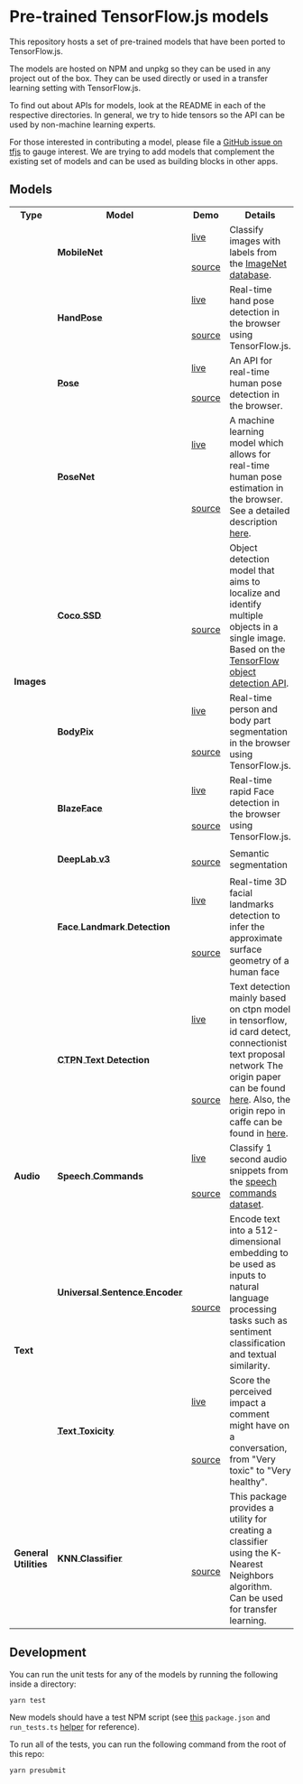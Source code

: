 # Pre-trained TensorFlow.js models

This repository hosts a set of pre-trained models that have been ported to
TensorFlow.js.

The models are hosted on NPM and unpkg so they can be used in any project out of the box. They can be used directly or used in a transfer learning
setting with TensorFlow.js.

To find out about APIs for models, look at the README in each of the respective
directories. In general, we try to hide tensors so the API can be used by
non-machine learning experts.

For those interested in contributing a model, please file a [GitHub issue on tfjs](https://github.com/tensorflow/tfjs/issues) to gauge
interest. We are trying to add models that complement the existing set of models
and can be used as building blocks in other apps.

## Models

<table style="max-width:100%;table-layout:auto;">
  <tr style="text-align:center;">
    <th>Type</th>
    <th>Model</th>
    <th>Demo</th>
    <th>Details</th>
    <th>Install</th>
  </tr>
  <!-- Images -->
  <!-- ** MobileNet -->
  <tr>
    <td rowspan="20"><b>Images</b></td>
    <td rowspan="2">
      <b><a style="white-space:nowrap; display:inline-block;" href="./mobilenet"><div style='vertical-align:middle; display:inline;'>MobileNet</div></a></b>
    </td>
    <td><a href="https://storage.googleapis.com/tfjs-models/demos/mobilenet/index.html">live</a></td>
    <td rowspan="2">Classify images with labels from the <a href="http://www.image-net.org/">ImageNet database</a>.</td>
    <td rowspan="2"><code>npm i @tensorflow-models/mobilenet</code></td>
  </tr>
  <tr>
    <td><a href="./mobilenet/demo/index.html">source</a></td>
  </tr>
  <tr>
    <td rowspan="2">
      <b><a style="white-space:nowrap; display:inline-block;" href="./handpose"><div style='vertical-align:middle; display:inline;'>HandPose</div></a></b>
    </td>
    <td><a href="https://storage.googleapis.com/tfjs-models/demos/handtrack/index.html">live</a></td>
    <td rowspan="2">Real-time hand pose detection in the browser using TensorFlow.js.</td>
    <td rowspan="2"><code>npm i @tensorflow-models/handpose</code></td>
  </tr>
  <tr>
    <td><a href="./handpose/demo/index.html">source</a></td>
  </tr>
  <!-- ** Pose -->
  <tr>
    <td rowspan="2">
      <b><a style="white-space:nowrap; display:inline-block;" href="./pose-detection"><div style='vertical-align:middle; display:inline;'>Pose</div></a></b>
    </td>
    <td><a href="https://storage.googleapis.com/tfjs-models/demos/pose-detection/index.html?model=movenet">live</a></td>
    <td rowspan="2">An API for real-time human pose detection in the browser.</td>
    <td rowspan="2"><code>npm i @tensorflow-models/pose-detection</code></td>
  </tr>
  <tr>
    <td><a href="./pose-detection/demos/live_video/index.html">source</a></td>
  </tr>
  <!-- ** PoseNet -->
  <tr>
    <td rowspan="2">
      <b><a style="white-space:nowrap; display:inline-block;" href="./posenet"><div style='vertical-align:middle; display:inline;'>PoseNet</div></a></b>
    </td>
    <td><a href="https://storage.googleapis.com/tfjs-models/demos/posenet/camera.html">live</a></td>
    <td rowspan="2">A machine learning model which allows for real-time human pose estimation in the browser. See a
      detailed description <a
        href="https://medium.com/tensorflow/real-time-human-pose-estimation-in-the-browser-with-tensorflow-js-7dd0bc881cd5">here</a>.
    </td>
    <td rowspan="2"><code>npm i @tensorflow-models/posenet</code></td>
  </tr>
  <tr>
    <td><a href="./posenet/demos/camera.html">source</a></td>
  </tr>
  <!-- ** Coco SSD -->
  <tr>
    <td rowspan="2">
      <b><a style="white-space:nowrap; display:inline-block;" href="./coco-ssd"><div style='vertical-align:middle; display:inline;'>Coco SSD</div></a></b>
    </td>
    <td><a href=""></a></td>
    <td rowspan="2">Object detection model that aims to localize and identify multiple objects in a single image. Based
      on the <a href="https://github.com/tensorflow/models/blob/master/research/object_detection/README.md">TensorFlow
        object detection API</a>.</td>
    <td rowspan="2"><code>npm i @tensorflow-models/coco-ssd</code></td>
  </tr>
  <tr>
    <td><a href="./coco-ssd/demo">source</a></td>
  </tr>
  <!-- ** BodyPix -->
  <tr>
    <td rowspan="2">
      <b><a style="white-space:nowrap; display:inline-block;" href="./body-pix"><div style='vertical-align:middle; display:inline;'>BodyPix</div></a></b>
    </td>
    <td><a href="https://storage.googleapis.com/tfjs-models/demos/body-pix/index.html">live</a></td>
    <td rowspan="2">Real-time person and body part segmentation in the browser using TensorFlow.js.</td>
    <td rowspan="2"><code>npm i @tensorflow-models/body-pix</code></td>
  </tr>
  <tr>
    <td><a href="./body-pix/demos/index.html">source</a></td>
  </tr>
  <!-- ** BlazeFace -->
  <tr>
    <td rowspan="2">
      <b><a style="white-space:nowrap; display:inline-block;" href="./blazeface"><div style='vertical-align:middle; display:inline;'>BlazeFace</div></a></b>
    </td>
    <td><a href="https://storage.googleapis.com/tfjs-models/demos/blazeface/index.html">live</a></td>
    <td rowspan="2">Real-time rapid Face detection in the browser using TensorFlow.js.</td>
    <td rowspan="2"><code>npm i @tensorflow-models/blazeface</code></td>
  </tr>
  <tr>
    <td><a href="./blazeface/demo/index.html">source</a></td>
  </tr>
  <!-- ** DeepLab -->
  <tr>
    <td rowspan="2">
      <b><a style="white-space:nowrap; display:inline-block;" href="./deeplab"><div style='vertical-align:middle; display:inline;'>DeepLab v3</div></a></b>
    </td>
    <td><a href=""></a></td>
    <td rowspan="2">Semantic segmentation</td>
    <td rowspan="2"><code>npm i @tensorflow-models/deeplab</code></td>
  </tr>
  <tr>
    <td><a href="./deeplab/demo/index.html">source</a></td>
  </tr>
  <!-- ** Face Landmark Detection -->
  <tr>
    <td rowspan="2">
      <b><a style="white-space:nowrap; display:inline-block;" href="./face-landmarks-detection"><div style='vertical-align:middle; display:inline;'>Face Landmark Detection</div></a></b>
    </td>
    <td><a href="https://storage.googleapis.com/tfjs-models/demos/face-landmarks-detection/index.html">live</a></td>
    <td rowspan="2">Real-time 3D facial landmarks detection to infer the approximate surface geometry of a human face
    </td>
    <td rowspan="2"><code>npm i @tensorflow-models/face-landmarks-detection</code></td>
  </tr>
  <tr>
    <td><a href="./face-landmarks-detection/demo/index.html">source</a></td>
  </tr>

  <!-- ** CTPN Text Detection -->
  <tr>
    <td rowspan="2">
      <b><a style="white-space:nowrap; display:inline-block;" href="./ctpn"><div style='vertical-align:middle; display:inline;'>CTPN Text Detection</div></a></b>
    </td>
    <td><a href="https://storage.googleapis.com/tfjs-models/demos/ctpn/index.html">live</a></td>
    <td rowspan="2">Text detection mainly based on ctpn model in tensorflow, id card detect, connectionist text proposal network The origin paper can be found <a href="https://github.com/tianzhi0549/CTPN">here</a>. Also, the origin repo in caffe can be found in <a href="https://arxiv.org/abs/1609.03605">here</a>.
    </td>
    <td rowspan="2"><code>npm i @tensorflow-models/ctpn</code></td>
  </tr>
  <tr>
    <td><a href="./ctpn/demo/index.html">source</a></td>
  </tr>

  <!-- * Audio -->
  <!-- ** Speech Commands -->
  <tr>
    <td rowspan="2"><b>Audio</b></td>
    <td rowspan="2">
      <b><a style="white-space:nowrap; display:inline-block;" href="./speech-commands"><div style='vertical-align:middle; display:inline;'>Speech Commands</div></a></b>
    </td>
    <td><a href="https://storage.googleapis.com/tfjs-speech-model-test/2019-01-03a/dist/index.html">live</a></td>
    <td rowspan="2">Classify 1 second audio snippets from the <a
        href="https://www.tensorflow.org/tutorials/sequences/audio_recognition">speech commands dataset</a>.</td>
    <td rowspan="2"><code>npm i @tensorflow-models/speech-commands</code></td>
  </tr>
  <tr>
    <td><a href="./speech-commands/demo/index.html">source</a></td>
  </tr>
  <!-- * Text -->
  <!-- ** Universal Sentence Encoder -->
  <tr>
    <td rowspan="4"><b>Text</b></td>
    <td rowspan="2">
      <b><a style="white-space:nowrap; display:inline-block;" href="./universal-sentence-encoder"><div style='vertical-align:middle; display:inline;'>Universal Sentence Encoder</div></a></b>
    </td>
    <td><a href=""></a></td>
    <td rowspan="2">Encode text into a 512-dimensional embedding to be used as inputs to natural language processing
      tasks such as sentiment classification and textual similarity.</td>
    <td rowspan="2"><code>npm i @tensorflow-models/universal-sentence-encoder</code></td>
  </tr>
  <tr>
    <td><a href="./universal-sentence-encoder/demo">source</a></td>
  </tr>
  <!-- ** Text Toxicity -->
  <tr>
    <td rowspan="2">
      <b><a style="white-space:nowrap; display:inline-block;" href="./toxicity"><div style='vertical-align:middle; display:inline;'>Text Toxicity</div></a></b>
    </td>
    <td><a href="https://storage.googleapis.com/tfjs-models/demos/toxicity/index.html">live</a></td>
    <td rowspan="2">Score the perceived impact a comment might have on a conversation, from "Very toxic" to "Very
      healthy".</td>
    <td rowspan="2"><code>npm i @tensorflow-models/toxicity</code></td>
  </tr>
  <tr>
    <td><a href="./toxicity/demo/index.html">source</a></td>
  </tr>
  <!-- * General Utilities -->
  <tr>
    <td rowspan="2"><b>General Utilities</b></td>
    <!-- ** KNN Classifier -->
    <td rowspan="2">
      <b><a style="white-space:nowrap; display:inline-block;" href="./knn-classifier"><div style='vertical-align:middle; display:inline;'>KNN Classifier</div></a></b>
    </td>
    <td><a href=""></a></td>
    <td rowspan="2">This package provides a utility for creating a classifier using the K-Nearest Neighbors algorithm.
      Can be used for transfer learning.</td>
    <td rowspan="2"><code>npm i @tensorflow-models/knn-classifier</code></td>
  </tr>
  <tr>
    <td><a href="./knn-classifier/demo">source</a></td>
  </tr>
</table>

## Development

You can run the unit tests for any of the models by running the following
inside a directory:

`yarn test`

New models should have a test NPM script (see [this](./mobilenet/package.json) `package.json` and `run_tests.ts` [helper](./mobilenet/run_tests.ts) for reference).

To run all of the tests, you can run the following command from the root of this
repo:

`yarn presubmit`
